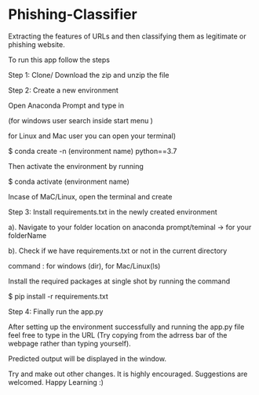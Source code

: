 # Phishing-Classifier
Extracting the features of URLs and then classifying them as legitimate or phishing website.

To run this app follow the steps

Step 1: Clone/ Download the zip  and unzip the file

Step 2: Create a new environment 

Open Anaconda Prompt and type in 

(for windows user search inside start menu )

for Linux and Mac user you can open your terminal)


$ conda create -n (environment name) python==3.7

Then activate the environment by running

$ conda activate (environment name)

Incase of MaC/Linux, open the terminal and create 

Step 3: Install requirements.txt in the newly created environment

a). Navigate to your folder location on anaconda prompt/teminal ->
                    for your folderName

b). Check if we have requirements.txt or not in the current directory

command : for windows (dir), 
for Mac/Linux(ls)

Install the required packages at single shot by running the command

$ pip install -r requirements.txt

Step 4: Finally run the app.py

After setting up the environment successfully and running the app.py file feel free to type in the URL (Try copying from the adrress bar of the webpage rather than typing yourself).

Predicted output will be displayed in the window.

Try and make out other changes. It is highly encouraged. Suggestions are welcomed. Happy Learning :)
